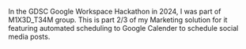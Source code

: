 In the GDSC Google Workspace Hackathon in 2024, I was part of M1X3D_T34M group. This is part 2/3 of my Marketing solution for it featuring automated scheduling to Google Calender to schedule social media posts.
